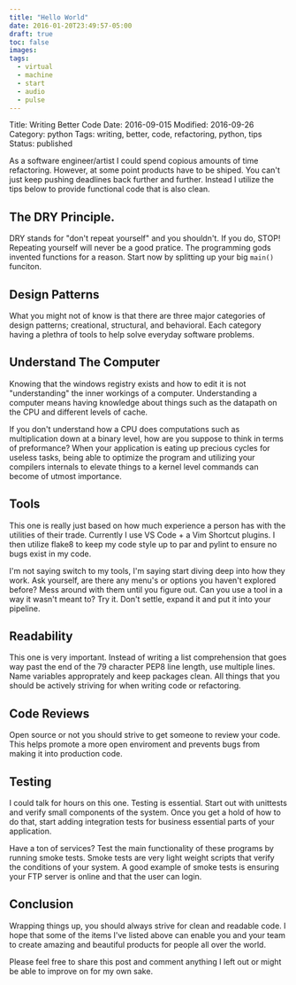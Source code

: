 ```yaml
---
title: "Hello World"
date: 2016-01-20T23:49:57-05:00
draft: true
toc: false
images:
tags:
  - virtual
  - machine
  - start
  - audio
  - pulse
---
```


Title: Writing Better Code
Date: 2016-09-015
Modified: 2016-09-26
Category: python
Tags: writing, better, code, refactoring, python, tips
Status: published


As a software engineer/artist I could spend copious amounts of time refactoring.
However, at some point products have to be shiped. You can't just keep
 pushing deadlines back further and further. Instead I utilize the tips below
 to provide functional code that is also clean.

## The DRY Principle.

DRY stands for "don't repeat yourself" and you shouldn't. If you do, STOP!
Repeating yourself will never be a good pratice.
The programming gods invented functions for a reason. Start now by splitting up
your big `main()` funciton.

## Design Patterns

What you might not of know is that there are three major categories of
design patterns; creational, structural, and behavioral. Each category having a
plethra of tools to help solve everyday software problems.

## Understand The Computer

Knowing that the windows registry exists and how to edit it is not "understanding"
the inner workings of a computer. Understanding a computer means having knowledge
about things such as the datapath on the CPU and different levels of cache.

If you don't understand how a CPU does computations such
as multiplication down at a binary level, how are you suppose to think in terms
of preformance? When your application is eating up precious cycles for useless
tasks, being able to optimize the program and utilizing your compilers internals
to elevate things to a kernel level commands can become of utmost importance.

## Tools

This one is really just based on how much experience a person has with the utilities
of their trade. Currently I use VS Code + a Vim Shortcut plugins. I then utilize
flake8 to keep my code style up to par and pylint to ensure no bugs exist in my
code.

I'm not saying switch to my tools, I'm saying start diving deep into how they work.
Ask yourself, are there any menu's or options you haven't explored before? Mess
around with them until you figure out. Can you use a tool in a way it wasn't meant to?
Try it. Don't settle, expand it and put it into your pipeline.

## Readability

This one is very important. Instead of writing a list comprehension that goes way past
the end of the 79 character PEP8 line length, use multiple lines. Name variables
approprately and keep packages clean. All things that you should be actively striving for
when writing code or refactoring.

## Code Reviews

Open source or not you should strive to get someone to review your code. This helps
promote a more open enviroment and prevents bugs from making it into production code.

## Testing

I could talk for hours on this one. Testing is essential.
Start out with unittests and verify small components of the system. Once
you get a hold of how to do that, start adding integration tests for business
essential parts of your application.

Have a ton of services? Test the main functionality of these programs by running
smoke tests. Smoke tests are very light weight scripts that verify the conditions
of your system. A good example of smoke tests is ensuring your FTP server is
online and that the user can login.

## Conclusion

Wrapping things up, you should always strive for clean and readable code. I hope
that some of the items I've listed above can enable you and your team to create
 amazing and beautiful products for people all over the world.

Please feel free to share this post and comment anything I left out or might be
able to improve on for my own sake.
